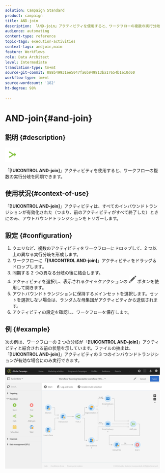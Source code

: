 ```yaml
---
solution: Campaign Standard
product: campaign
title: AND-join
description: 「AND-join」アクティビティを使用すると、ワークフローの複数の実行分岐を同期できます。
audience: automating
content-type: reference
topic-tags: execution-activities
context-tags: andjoin,main
feature: Workflows
role: Data Architect
level: Intermediate
translation-type: tm+mt
source-git-commit: 088b49931ee5047fa6b949813ba17654b1e10d60
workflow-type: tm+mt
source-wordcount: '182'
ht-degree: 98%

---
```



# AND-join{#and-join}

## 説明 {#description}

![](assets/and_join.png)

「**[!UICONTROL AND-join]**」アクティビティを使用すると、ワークフローの複数の実行分岐を同期できます。

## 使用状況{#context-of-use}

「**[!UICONTROL AND-join]**」アクティビティは、すべてのインバウンドトランジションが有効化された（つまり、前のアクティビティがすべて終了した）ときにのみ、アウトバウンドトランジションをトリガーします。

## 設定 {#configuration}

1. クエリなど、複数のアクティビティをワークフローにドロップして、2 つ以上の異なる実行分岐を形成します。
1. ワークフローに「**[!UICONTROL AND-join]**」アクティビティをドラッグ＆ドロップします。
1. 同期する 2 つの異なる分岐の後に結合します。
1. アクティビティを選択し、表示されるクイックアクションの ![](assets/edit_darkgrey-24px.png) ボタンを使用して開きます。
1. アウトバウンドトランジションに保持するメインセットを選択します。セットを選択しない場合は、ランダムな母集団がアクティビティから送信されます。
1. アクティビティの設定を確認し、ワークフローを保存します。

## 例 {#example}

次の例は、ワークフローの 2 つの分岐が「**[!UICONTROL AND-join]**」アクティビティと結合される前の状態を示しています。ファイルの抽出は、「**[!UICONTROL AND-join]**」アクティビティの 3 つのインバウンドトランジションが有効な場合にのみ実行できます。

![](assets/wkf_and-join_example.png)

